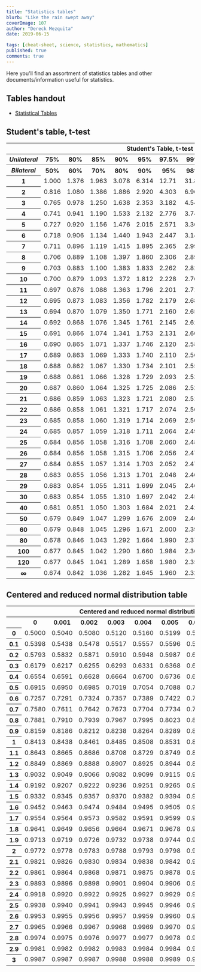 ```yaml
---
title: "Statistics tables"
blurb: "Like the rain swept away"
coverImage: 107
author: "Dereck Mezquita"
date: 2019-06-15

tags: [cheat-sheet, science, statistics, mathematics]
published: true
comments: true
---
```


<!-- TOOD: consider making this interactive -->

Here you'll find an assortment of statistics tables and other documents/information useful for statistics.

## Tables handout

- [Statistical Tables](/references/cheat-sheets_mathematics/statistical-tables.pdf)
<!-- <embed class="embedPdf" src=""> -->
<!-- <embed src="/references/cheat-sheets_mathematics/statistical-tables.pdf" class="embed-pdf"> -->

## Student's table, t-test

<table>
    <tbody>
        <tr>
            <th colspan="12">Student's Table, t-test</th>
        </tr>
        <tr>
            <th><i>Unilateral</i></th>
            <th>75%</th>
            <th>80%</th>
            <th>85%</th>
            <th>90%</th>
            <th>95%</th>
            <th>97.5%</th>
            <th>99%</th>
            <th>99.5%</th>
            <th>99.75%</th>
            <th>99.9%</th>
            <th>99.95%</th>
        </tr>
        <tr>
            <th><i>Bilateral</i></th>
            <th>50%</th>
            <th>60%</th>
            <th>70%</th>
            <th>80%</th>
            <th>90%</th>
            <th>95%</th>
            <th>98%</th>
            <th>99%</th>
            <th>99.5%</th>
            <th>99.8%</th>
            <th>99.9%</th>
        </tr>
        <tr>
            <th>1</th>
            <td>1.000</td>
            <td>1.376</td>
            <td>1.963</td>
            <td>3.078</td>
            <td>6.314</td>
            <td>12.71</td>
            <td>31.82</td>
            <td>63.66</td>
            <td>127.3</td>
            <td>318.3</td>
            <td>636.6</td>
        </tr>
        <tr>
            <th>2</th>
            <td>0.816</td>
            <td>1.080</td>
            <td>1.386</td>
            <td>1.886</td>
            <td>2.920</td>
            <td>4.303</td>
            <td>6.965</td>
            <td>9.925</td>
            <td>14.09</td>
            <td>22.33</td>
            <td>31.60</td>
        </tr>
        <tr>
            <th>3</th>
            <td>0.765</td>
            <td>0.978</td>
            <td>1.250</td>
            <td>1.638</td>
            <td>2.353</td>
            <td>3.182</td>
            <td>4.541</td>
            <td>5.841</td>
            <td>7.453</td>
            <td>10.21</td>
            <td>12.92</td>
        </tr>
        <tr>
            <th>4</th>
            <td>0.741</td>
            <td>0.941</td>
            <td>1.190</td>
            <td>1.533</td>
            <td>2.132</td>
            <td>2.776</td>
            <td>3.747</td>
            <td>4.604</td>
            <td>5.598</td>
            <td>7.173</td>
            <td>8.610</td>
        </tr>
        <tr>
            <th>5</th>
            <td>0.727</td>
            <td>0.920</td>
            <td>1.156</td>
            <td>1.476</td>
            <td>2.015</td>
            <td>2.571</td>
            <td>3.365</td>
            <td>4.032</td>
            <td>4.773</td>
            <td>5.893</td>
            <td>6.869</td>
        </tr>
        <tr>
            <th>6</th>
            <td>0.718</td>
            <td>0.906</td>
            <td>1.134</td>
            <td>1.440</td>
            <td>1.943</td>
            <td>2.447</td>
            <td>3.143</td>
            <td>3.707</td>
            <td>4.317</td>
            <td>5.208</td>
            <td>5.959</td>
        </tr>
        <tr>
            <th>7</th>
            <td>0.711</td>
            <td>0.896</td>
            <td>1.119</td>
            <td>1.415</td>
            <td>1.895</td>
            <td>2.365</td>
            <td>2.998</td>
            <td>3.499</td>
            <td>4.029</td>
            <td>4.785</td>
            <td>5.408</td>
        </tr>
        <tr>
            <th>8</th>
            <td>0.706</td>
            <td>0.889</td>
            <td>1.108</td>
            <td>1.397</td>
            <td>1.860</td>
            <td>2.306</td>
            <td>2.896</td>
            <td>3.355</td>
            <td>3.833</td>
            <td>4.501</td>
            <td>5.041</td>
        </tr>
        <tr>
            <th>9</th>
            <td>0.703</td>
            <td>0.883</td>
            <td>1.100</td>
            <td>1.383</td>
            <td>1.833</td>
            <td>2.262</td>
            <td>2.821</td>
            <td>3.250</td>
            <td>3.690</td>
            <td>4.297</td>
            <td>4.781</td>
        </tr>
        <tr>
            <th>10</th>
            <td>0.700</td>
            <td>0.879</td>
            <td>1.093</td>
            <td>1.372</td>
            <td>1.812</td>
            <td>2.228</td>
            <td>2.764</td>
            <td>3.169</td>
            <td>3.581</td>
            <td>4.144</td>
            <td>4.587</td>
        </tr>
        <tr>
            <th>11</th>
            <td>0.697</td>
            <td>0.876</td>
            <td>1.088</td>
            <td>1.363</td>
            <td>1.796</td>
            <td>2.201</td>
            <td>2.718</td>
            <td>3.106</td>
            <td>3.497</td>
            <td>4.025</td>
            <td>4.437</td>
        </tr>
        <tr>
            <th>12</th>
            <td>0.695</td>
            <td>0.873</td>
            <td>1.083</td>
            <td>1.356</td>
            <td>1.782</td>
            <td>2.179</td>
            <td>2.681</td>
            <td>3.055</td>
            <td>3.428</td>
            <td>3.930</td>
            <td>4.318</td>
        </tr>
        <tr>
            <th>13</th>
            <td>0.694</td>
            <td>0.870</td>
            <td>1.079</td>
            <td>1.350</td>
            <td>1.771</td>
            <td>2.160</td>
            <td>2.650</td>
            <td>3.012</td>
            <td>3.372</td>
            <td>3.852</td>
            <td>4.221</td>
        </tr>
        <tr>
            <th>14</th>
            <td>0.692</td>
            <td>0.868</td>
            <td>1.076</td>
            <td>1.345</td>
            <td>1.761</td>
            <td>2.145</td>
            <td>2.624</td>
            <td>2.977</td>
            <td>3.326</td>
            <td>3.787</td>
            <td>4.140</td>
        </tr>
        <tr>
            <th>15</th>
            <td>0.691</td>
            <td>0.866</td>
            <td>1.074</td>
            <td>1.341</td>
            <td>1.753</td>
            <td>2.131</td>
            <td>2.602</td>
            <td>2.947</td>
            <td>3.286</td>
            <td>3.733</td>
            <td>4.073</td>
        </tr>
        <tr>
            <th>16</th>
            <td>0.690</td>
            <td>0.865</td>
            <td>1.071</td>
            <td>1.337</td>
            <td>1.746</td>
            <td>2.120</td>
            <td>2.583</td>
            <td>2.921</td>
            <td>3.252</td>
            <td>3.686</td>
            <td>4.015</td>
        </tr>
        <tr>
            <th>17</th>
            <td>0.689</td>
            <td>0.863</td>
            <td>1.069</td>
            <td>1.333</td>
            <td>1.740</td>
            <td>2.110</td>
            <td>2.567</td>
            <td>2.898</td>
            <td>3.222</td>
            <td>3.646</td>
            <td>3.965</td>
        </tr>
        <tr>
            <th>18</th>
            <td>0.688</td>
            <td>0.862</td>
            <td>1.067</td>
            <td>1.330</td>
            <td>1.734</td>
            <td>2.101</td>
            <td>2.552</td>
            <td>2.878</td>
            <td>3.197</td>
            <td>3.610</td>
            <td>3.922</td>
        </tr>
        <tr>
            <th>19</th>
            <td>0.688</td>
            <td>0.861</td>
            <td>1.066</td>
            <td>1.328</td>
            <td>1.729</td>
            <td>2.093</td>
            <td>2.539</td>
            <td>2.861</td>
            <td>3.174</td>
            <td>3.579</td>
            <td>3.883</td>
        </tr>
        <tr>
            <th>20</th>
            <td>0.687</td>
            <td>0.860</td>
            <td>1.064</td>
            <td>1.325</td>
            <td>1.725</td>
            <td>2.086</td>
            <td>2.528</td>
            <td>2.845</td>
            <td>3.153</td>
            <td>3.552</td>
            <td>3.850</td>
        </tr>
        <tr>
            <th>21</th>
            <td>0.686</td>
            <td>0.859</td>
            <td>1.063</td>
            <td>1.323</td>
            <td>1.721</td>
            <td>2.080</td>
            <td>2.518</td>
            <td>2.831</td>
            <td>3.135</td>
            <td>3.527</td>
            <td>3.819</td>
        </tr>
        <tr>
            <th>22</th>
            <td>0.686</td>
            <td>0.858</td>
            <td>1.061</td>
            <td>1.321</td>
            <td>1.717</td>
            <td>2.074</td>
            <td>2.508</td>
            <td>2.819</td>
            <td>3.119</td>
            <td>3.505</td>
            <td>3.792</td>
        </tr>
        <tr>
            <th>23</th>
            <td>0.685</td>
            <td>0.858</td>
            <td>1.060</td>
            <td>1.319</td>
            <td>1.714</td>
            <td>2.069</td>
            <td>2.500</td>
            <td>2.807</td>
            <td>3.104</td>
            <td>3.485</td>
            <td>3.767</td>
        </tr>
        <tr>
            <th>24</th>
            <td>0.685</td>
            <td>0.857</td>
            <td>1.059</td>
            <td>1.318</td>
            <td>1.711</td>
            <td>2.064</td>
            <td>2.492</td>
            <td>2.797</td>
            <td>3.091</td>
            <td>3.467</td>
            <td>3.745</td>
        </tr>
        <tr>
            <th>25</th>
            <td>0.684</td>
            <td>0.856</td>
            <td>1.058</td>
            <td>1.316</td>
            <td>1.708</td>
            <td>2.060</td>
            <td>2.485</td>
            <td>2.787</td>
            <td>3.078</td>
            <td>3.450</td>
            <td>3.725</td>
        </tr>
        <tr>
            <th>26</th>
            <td>0.684</td>
            <td>0.856</td>
            <td>1.058</td>
            <td>1.315</td>
            <td>1.706</td>
            <td>2.056</td>
            <td>2.479</td>
            <td>2.779</td>
            <td>3.067</td>
            <td>3.435</td>
            <td>3.707</td>
        </tr>
        <tr>
            <th>27</th>
            <td>0.684</td>
            <td>0.855</td>
            <td>1.057</td>
            <td>1.314</td>
            <td>1.703</td>
            <td>2.052</td>
            <td>2.473</td>
            <td>2.771</td>
            <td>3.057</td>
            <td>3.421</td>
            <td>3.690</td>
        </tr>
        <tr>
            <th>28</th>
            <td>0.683</td>
            <td>0.855</td>
            <td>1.056</td>
            <td>1.313</td>
            <td>1.701</td>
            <td>2.048</td>
            <td>2.467</td>
            <td>2.763</td>
            <td>3.047</td>
            <td>3.408</td>
            <td>3.674</td>
        </tr>
        <tr>
            <th>29</th>
            <td>0.683</td>
            <td>0.854</td>
            <td>1.055</td>
            <td>1.311</td>
            <td>1.699</td>
            <td>2.045</td>
            <td>2.462</td>
            <td>2.756</td>
            <td>3.038</td>
            <td>3.396</td>
            <td>3.659</td>
        </tr>
        <tr>
            <th>30</th>
            <td>0.683</td>
            <td>0.854</td>
            <td>1.055</td>
            <td>1.310</td>
            <td>1.697</td>
            <td>2.042</td>
            <td>2.457</td>
            <td>2.750</td>
            <td>3.030</td>
            <td>3.385</td>
            <td>3.646</td>
        </tr>
        <tr>
            <th>40</th>
            <td>0.681</td>
            <td>0.851</td>
            <td>1.050</td>
            <td>1.303</td>
            <td>1.684</td>
            <td>2.021</td>
            <td>2.423</td>
            <td>2.704</td>
            <td>2.971</td>
            <td>3.307</td>
            <td>3.551</td>
        </tr>
        <tr>
            <th>50</th>
            <td>0.679</td>
            <td>0.849</td>
            <td>1.047</td>
            <td>1.299</td>
            <td>1.676</td>
            <td>2.009</td>
            <td>2.403</td>
            <td>2.678</td>
            <td>2.937</td>
            <td>3.261</td>
            <td>3.496</td>
        </tr>
        <tr>
            <th>60</th>
            <td>0.679</td>
            <td>0.848</td>
            <td>1.045</td>
            <td>1.296</td>
            <td>1.671</td>
            <td>2.000</td>
            <td>2.390</td>
            <td>2.660</td>
            <td>2.915</td>
            <td>3.232</td>
            <td>3.460</td>
        </tr>
        <tr>
            <th>80</th>
            <td>0.678</td>
            <td>0.846</td>
            <td>1.043</td>
            <td>1.292</td>
            <td>1.664</td>
            <td>1.990</td>
            <td>2.374</td>
            <td>2.639</td>
            <td>2.887</td>
            <td>3.195</td>
            <td>3.416</td>
        </tr>
        <tr>
            <th>100</th>
            <td>0.677</td>
            <td>0.845</td>
            <td>1.042</td>
            <td>1.290</td>
            <td>1.660</td>
            <td>1.984</td>
            <td>2.364</td>
            <td>2.626</td>
            <td>2.871</td>
            <td>3.174</td>
            <td>3.390</td>
        </tr>
        <tr>
            <th>120</th>
            <td>0.677</td>
            <td>0.845</td>
            <td>1.041</td>
            <td>1.289</td>
            <td>1.658</td>
            <td>1.980</td>
            <td>2.358</td>
            <td>2.617</td>
            <td>2.860</td>
            <td>3.160</td>
            <td>3.373</td>
        </tr>
        <tr>
            <th>∞</th>
            <td>0.674</td>
            <td>0.842</td>
            <td>1.036</td>
            <td>1.282</td>
            <td>1.645</td>
            <td>1.960</td>
            <td>2.326</td>
            <td>2.576</td>
            <td>2.807</td>
            <td>3.090</td>
            <td>3.291</td>
        </tr>
    </tbody>
</table>

## Centered and reduced normal distribution table

<table>
    <tr>
        <th colspan="11">Centered and reduced normal distribution table</th>
    </tr>
    <tr>
        <th></th>
        <th>0</th>
        <th>0.001</th>
        <th>0.002</th>
        <th>0.003</th>
        <th>0.004</th>
        <th>0.005</th>
        <th>0.006</th>
        <th>0.007</th>
        <th>0.008</th>
        <th>0.009</th>
    </tr>
    <tr>
        <th>0</th>
        <td>0.5000</td>
        <td>0.5040</td>
        <td>0.5080</td>
        <td>0.5120</td>
        <td>0.5160</td>
        <td>0.5199</td>
        <td>0.5239</td>
        <td>0.5279</td>
        <td>0.5319</td>
        <td>0.5359</td>
    </tr>
    <tr>
        <th>0.1</th>
        <td>0.5398</td>
        <td>0.5438</td>
        <td>0.5478</td>
        <td>0.5517</td>
        <td>0.5557</td>
        <td>0.5596</td>
        <td>0.5636</td>
        <td>0.5675</td>
        <td>0.5714</td>
        <td>0.5753</td>
    </tr>
    <tr>
        <th>0.2</th>
        <td>0.5793</td>
        <td>0.5832</td>
        <td>0.5871</td>
        <td>0.5910</td>
        <td>0.5948</td>
        <td>0.5987</td>
        <td>0.6026</td>
        <td>0.6064</td>
        <td>0.6103</td>
        <td>0.6141</td>
    </tr>
    <tr>
        <th>0.3</th>
        <td>0.6179</td>
        <td>0.6217</td>
        <td>0.6255</td>
        <td>0.6293</td>
        <td>0.6331</td>
        <td>0.6368</td>
        <td>0.6406</td>
        <td>0.6443</td>
        <td>0.6480</td>
        <td>0.6517</td>
    </tr>
    <tr>
        <th>0.4</th>
        <td>0.6554</td>
        <td>0.6591</td>
        <td>0.6628</td>
        <td>0.6664</td>
        <td>0.6700</td>
        <td>0.6736</td>
        <td>0.6772</td>
        <td>0.6808</td>
        <td>0.6844</td>
        <td>0.6879</td>
    </tr>
    <tr>
        <th>0.5</th>
        <td>0.6915</td>
        <td>0.6950</td>
        <td>0.6985</td>
        <td>0.7019</td>
        <td>0.7054</td>
        <td>0.7088</td>
        <td>0.7123</td>
        <td>0.7157</td>
        <td>0.7190</td>
        <td>0.7224</td>
    </tr>
    <tr>
        <th>0.6</th>
        <td>0.7257</td>
        <td>0.7291</td>
        <td>0.7324</td>
        <td>0.7357</td>
        <td>0.7389</td>
        <td>0.7422</td>
        <td>0.7454</td>
        <td>0.7486</td>
        <td>0.7517</td>
        <td>0.7549</td>
    </tr>
    <tr>
        <th>0.7</th>
        <td>0.7580</td>
        <td>0.7611</td>
        <td>0.7642</td>
        <td>0.7673</td>
        <td>0.7704</td>
        <td>0.7734</td>
        <td>0.7764</td>
        <td>0.7794</td>
        <td>0.7823</td>
        <td>0.7852</td>
    </tr>
    <tr>
        <th>0.8</th>
        <td>0.7881</td>
        <td>0.7910</td>
        <td>0.7939</td>
        <td>0.7967</td>
        <td>0.7995</td>
        <td>0.8023</td>
        <td>0.8051</td>
        <td>0.8078</td>
        <td>0.8106</td>
        <td>0.8133</td>
    </tr>
    <tr>
        <th>0.9</th>
        <td>0.8159</td>
        <td>0.8186</td>
        <td>0.8212</td>
        <td>0.8238</td>
        <td>0.8264</td>
        <td>0.8289</td>
        <td>0.8315</td>
        <td>0.8340</td>
        <td>0.8365</td>
        <td>0.8389</td>
    </tr>
    <tr>
        <th>1</th>
        <td>0.8413</td>
        <td>0.8438</td>
        <td>0.8461</td>
        <td>0.8485</td>
        <td>0.8508</td>
        <td>0.8531</td>
        <td>0.8554</td>
        <td>0.8577</td>
        <td>0.8599</td>
        <td>0.8621</td>
    </tr>
    <tr>
        <th>1.1</th>
        <td>0.8643</td>
        <td>0.8665</td>
        <td>0.8686</td>
        <td>0.8708</td>
        <td>0.8729</td>
        <td>0.8749</td>
        <td>0.8770</td>
        <td>0.8790</td>
        <td>0.8810</td>
        <td>0.8830</td>
    </tr>
    <tr>
        <th>1.2</th>
        <td>0.8849</td>
        <td>0.8869</td>
        <td>0.8888</td>
        <td>0.8907</td>
        <td>0.8925</td>
        <td>0.8944</td>
        <td>0.8962</td>
        <td>0.8980</td>
        <td>0.8997</td>
        <td>0.9015</td>
    </tr>
    <tr>
        <th>1.3</th>
        <td>0.9032</td>
        <td>0.9049</td>
        <td>0.9066</td>
        <td>0.9082</td>
        <td>0.9099</td>
        <td>0.9115</td>
        <td>0.9131</td>
        <td>0.9147</td>
        <td>0.9162</td>
        <td>0.9177</td>
    </tr>
    <tr>
        <th>1.4</th>
        <td>0.9192</td>
        <td>0.9207</td>
        <td>0.9222</td>
        <td>0.9236</td>
        <td>0.9251</td>
        <td>0.9265</td>
        <td>0.9279</td>
        <td>0.9292</td>
        <td>0.9306</td>
        <td>0.9319</td>
    </tr>
    <tr>
        <th>1.5</th>
        <td>0.9332</td>
        <td>0.9345</td>
        <td>0.9357</td>
        <td>0.9370</td>
        <td>0.9382</td>
        <td>0.9394</td>
        <td>0.9406</td>
        <td>0.9418</td>
        <td>0.9429</td>
        <td>0.9441</td>
    </tr>
    <tr>
        <th>1.6</th>
        <td>0.9452</td>
        <td>0.9463</td>
        <td>0.9474</td>
        <td>0.9484</td>
        <td>0.9495</td>
        <td>0.9505</td>
        <td>0.9515</td>
        <td>0.9525</td>
        <td>0.9535</td>
        <td>0.9545</td>
    </tr>
    <tr>
        <th>1.7</th>
        <td>0.9554</td>
        <td>0.9564</td>
        <td>0.9573</td>
        <td>0.9582</td>
        <td>0.9591</td>
        <td>0.9599</td>
        <td>0.9608</td>
        <td>0.9616</td>
        <td>0.9625</td>
        <td>0.9633</td>
    </tr>
    <tr>
        <th>1.8</th>
        <td>0.9641</td>
        <td>0.9649</td>
        <td>0.9656</td>
        <td>0.9664</td>
        <td>0.9671</td>
        <td>0.9678</td>
        <td>0.9686</td>
        <td>0.9693</td>
        <td>0.9699</td>
        <td>0.9706</td>
    </tr>
    <tr>
        <th>1.9</th>
        <td>0.9713</td>
        <td>0.9719</td>
        <td>0.9726</td>
        <td>0.9732</td>
        <td>0.9738</td>
        <td>0.9744</td>
        <td>0.9750</td>
        <td>0.9756</td>
        <td>0.9761</td>
        <td>0.9767</td>
    </tr>
    <tr>
        <th>2</th>
        <td>0.9772</td>
        <td>0.9778</td>
        <td>0.9783</td>
        <td>0.9788</td>
        <td>0.9793</td>
        <td>0.9798</td>
        <td>0.9803</td>
        <td>0.9808</td>
        <td>0.9812</td>
        <td>0.9817</td>
    </tr>
    <tr>
        <th>2.1</th>
        <td>0.9821</td>
        <td>0.9826</td>
        <td>0.9830</td>
        <td>0.9834</td>
        <td>0.9838</td>
        <td>0.9842</td>
        <td>0.9846</td>
        <td>0.9850</td>
        <td>0.9854</td>
        <td>0.9857</td>
    </tr>
    <tr>
        <th>2.2</th>
        <td>0.9861</td>
        <td>0.9864</td>
        <td>0.9868</td>
        <td>0.9871</td>
        <td>0.9875</td>
        <td>0.9878</td>
        <td>0.9881</td>
        <td>0.9884</td>
        <td>0.9887</td>
        <td>0.9890</td>
    </tr>
    <tr>
        <th>2.3</th>
        <td>0.9893</td>
        <td>0.9896</td>
        <td>0.9898</td>
        <td>0.9901</td>
        <td>0.9904</td>
        <td>0.9906</td>
        <td>0.9909</td>
        <td>0.9911</td>
        <td>0.9913</td>
        <td>0.9916</td>
    </tr>
    <tr>
        <th>2.4</th>
        <td>0.9918</td>
        <td>0.9920</td>
        <td>0.9922</td>
        <td>0.9925</td>
        <td>0.9927</td>
        <td>0.9929</td>
        <td>0.9931</td>
        <td>0.9932</td>
        <td>0.9934</td>
        <td>0.9936</td>
    </tr>
    <tr>
        <th>2.5</th>
        <td>0.9938</td>
        <td>0.9940</td>
        <td>0.9941</td>
        <td>0.9943</td>
        <td>0.9945</td>
        <td>0.9946</td>
        <td>0.9948</td>
        <td>0.9949</td>
        <td>0.9951</td>
        <td>0.9952</td>
    </tr>
    <tr>
        <th>2.6</th>
        <td>0.9953</td>
        <td>0.9955</td>
        <td>0.9956</td>
        <td>0.9957</td>
        <td>0.9959</td>
        <td>0.9960</td>
        <td>0.9961</td>
        <td>0.9962</td>
        <td>0.9963</td>
        <td>0.9964</td>
    </tr>
    <tr>
        <th>2.7</th>
        <td>0.9965</td>
        <td>0.9966</td>
        <td>0.9967</td>
        <td>0.9968</td>
        <td>0.9969</td>
        <td>0.9970</td>
        <td>0.9971</td>
        <td>0.9972</td>
        <td>0.9973</td>
        <td>0.9974</td>
    </tr>
    <tr>
        <th>2.8</th>
        <td>0.9974</td>
        <td>0.9975</td>
        <td>0.9976</td>
        <td>0.9977</td>
        <td>0.9977</td>
        <td>0.9978</td>
        <td>0.9979</td>
        <td>0.9979</td>
        <td>0.9980</td>
        <td>0.9981</td>
    </tr>
    <tr>
        <th>2.9</th>
        <td>0.9981</td>
        <td>0.9982</td>
        <td>0.9982</td>
        <td>0.9983</td>
        <td>0.9984</td>
        <td>0.9984</td>
        <td>0.9985</td>
        <td>0.9985</td>
        <td>0.9986</td>
        <td>0.9986</td>
    </tr>
    <tr>
        <th>3</th>
        <td>0.9987</td>
        <td>0.9987</td>
        <td>0.9987</td>
        <td>0.9988</td>
        <td>0.9988</td>
        <td>0.9989</td>
        <td>0.9989</td>
        <td>0.9989</td>
        <td>0.9990</td>
        <td>0.9990</td>
    </tr>
</table>
